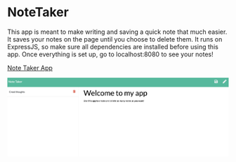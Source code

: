 # NoteTaker
This app is meant to make writing and saving a quick note that much easier. 
It saves your notes on the page until you choose to delete them. 
It runs on ExpressJS, so make sure all dependencies are installed before using this app. 
Once everything is set up, go to localhost:8080 to see your notes!

[Note Taker App](https://note-taker1312.herokuapp.com/)

![Screenshot of working app](creed.png)